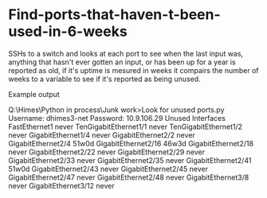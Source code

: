 # Find-ports-that-haven-t-been-used-in-6-weeks

SSHs to a switch and looks at each port to see when the last input was, anything that hasn't ever gotten an input, or has been up for a year is reported as old, if it's uptime is mesured in weeks it compairs the number of weeks to a variable to see if it's reported as being unused.

Example output

Q:\Himes\Python in process\Junk work>Look for unused ports.py
Username: dhimes3-net
Password:
10.9.106.29  Unused Interfaces
FastEthernet1 never
TenGigabitEthernet1/1 never
TenGigabitEthernet1/2 never
GigabitEthernet1/4 never
GigabitEthernet2/2 never
GigabitEthernet2/4 51w0d
GigabitEthernet2/16 46w3d
GigabitEthernet2/18 never
GigabitEthernet2/22 never
GigabitEthernet2/29 never
GigabitEthernet2/33 never
GigabitEthernet2/35 never
GigabitEthernet2/41 51w0d
GigabitEthernet2/43 never
GigabitEthernet2/45 never
GigabitEthernet2/47 never
GigabitEthernet2/48 never
GigabitEthernet3/8 never
GigabitEthernet3/12 never
